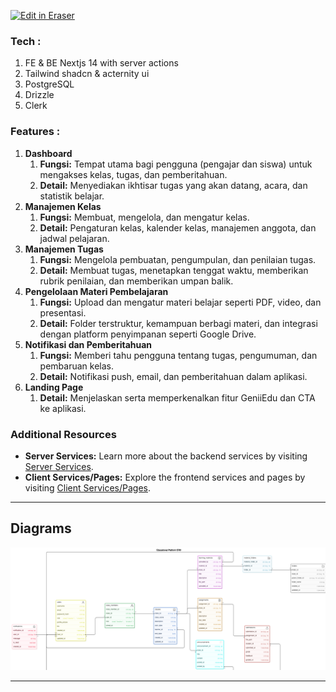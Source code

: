<p><a target="_blank" href="https://app.eraser.io/workspace/t6I16ZLb1y1Q3ZtsR7G8" id="edit-in-eraser-github-link"><img alt="Edit in Eraser" src="https://firebasestorage.googleapis.com/v0/b/second-petal-295822.appspot.com/o/images%2Fgithub%2FOpen%20in%20Eraser.svg?alt=media&amp;token=968381c8-a7e7-472a-8ed6-4a6626da5501"></a></p>

### Tech :

1. FE & BE Nextjs 14 with server actions
2. Tailwind shadcn & acternity ui
3. PostgreSQL
4. Drizzle
5. Clerk

### Features :

1. **Dashboard**
   1. **Fungsi:** Tempat utama bagi pengguna (pengajar dan siswa) untuk mengakses kelas, tugas, dan pemberitahuan.
   2. **Detail:** Menyediakan ikhtisar tugas yang akan datang, acara, dan statistik belajar.
2. **Manajemen Kelas**
   1. **Fungsi:** Membuat, mengelola, dan mengatur kelas.
   2. **Detail:** Pengaturan kelas, kalender kelas, manajemen anggota, dan jadwal pelajaran.
3. **Manajemen Tugas**
   1. **Fungsi:** Mengelola pembuatan, pengumpulan, dan penilaian tugas.
   2. **Detail:** Membuat tugas, menetapkan tenggat waktu, memberikan rubrik penilaian, dan memberikan umpan balik.
4. **Pengelolaan Materi Pembelajaran**
   1. **Fungsi:** Upload dan mengatur materi belajar seperti PDF, video, dan presentasi.
   2. **Detail:** Folder terstruktur, kemampuan berbagi materi, dan integrasi dengan platform penyimpanan seperti Google Drive.
5. **Notifikasi dan Pemberitahuan**
   1. **Fungsi:** Memberi tahu pengguna tentang tugas, pengumuman, dan pembaruan kelas.
   2. **Detail:** Notifikasi push, email, dan pemberitahuan dalam aplikasi.
6. **Landing Page**
   1. **Detail:** Menjelaskan serta memperkenalkan fitur GeniiEdu dan CTA ke aplikasi.

### Additional Resources

- **Server Services:** Learn more about the backend services by visiting [Server Services](https://github.com/manikandareas/GeniiEdu/blob/main/docs/server.md).
- **Client Services/Pages:** Explore the frontend services and pages by visiting [Client Services/Pages](https://github.com/manikandareas/GeniiEdu/blob/main/docs/client.md).

---

## Diagrams

<!-- eraser-additional-files -->

<a href="/database-schema.eraserdiagram" data-element-id="UXdqLz9zRsihR-ooJqiT6"><img src="/.eraser/t6I16ZLb1y1Q3ZtsR7G8___LrUIYWCYGDbfR5WEkD4zsD0ZtOb2___---diagram----fae97a02c192f4fcd079dbcba3ed6e81-Educational-Platform-ERD.png" alt="" data-element-id="UXdqLz9zRsihR-ooJqiT6" /></a>

<!-- end-eraser-additional-files -->

<!-- end-eraser-additional-content -->
<!--- Eraser file: https://app.eraser.io/workspace/t6I16ZLb1y1Q3ZtsR7G8 --->

---
